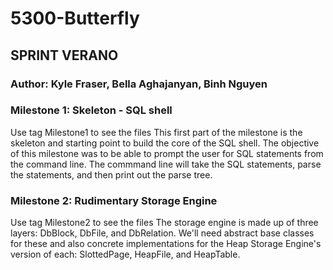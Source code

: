 # 5300-Butterfly
## SPRINT  VERANO

### Author: Kyle Fraser, Bella Aghajanyan, Binh Nguyen

### Milestone 1: Skeleton - SQL shell 
Use tag Milestone1 to see the files
This first part of the milestone is the skeleton and starting point to build the core of the SQL shell. The objective of this milestone was to be able to prompt the user for SQL statements from the command line. The commmand line will take the SQL statements, parse the statements, and then print out the parse tree.

### Milestone 2: Rudimentary Storage Engine
Use tag Milestone2 to see the files
The storage engine is made up of three layers: DbBlock, DbFile, and DbRelation. We'll need abstract base classes for these and also concrete implementations for the Heap Storage Engine's version of each: SlottedPage, HeapFile, and HeapTable. 
